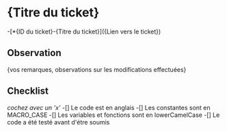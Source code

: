 # {Titre du ticket}
-[*{ID du ticket}-{Titre du ticket}]({Lien vers le ticket})

## Observation
{vos remarques, observations sur les modifications effectuées}

## Checklist
*cochez avec un 'x'*
-[] Le code est en anglais
-[] Les constantes sont en MACRO_CASE
-[] Les variables et fonctions sont en lowerCamelCase
-[] Le code a été testé avant d'étre soumis